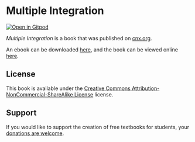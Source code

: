 # Multiple Integration

[![Open in Gitpod](https://gitpod.io/button/open-in-gitpod.svg)](https://gitpod.io/from-referrer/)

_Multiple Integration_ is a book that was published on [cnx.org](https://cnx.org/).

An ebook can be downloaded [here](https://github.com/cnx-user-books/cnxbook-multiple-integration/releases/latest), and the book can be viewed online [here](https://github.com/cnx-user-books/cnxbook-multiple-integration/releases/latest).

## License
This book is available under the [Creative Commons Attribution-NonCommercial-ShareAlike License](./LICENSE) license.

## Support
If you would like to support the creation of free textbooks for students, your [donations are welcome](https://riceconnect.rice.edu/donation/support-openstax-banner).
